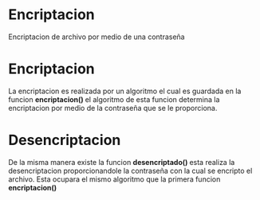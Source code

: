 # Encriptacion
Encriptacion de archivo por medio de una contraseña

<h1> Encriptacion </h1>

La encriptacion es realizada por un algoritmo el cual es guardada en la funcion <b> encriptacion() </b>
el algoritmo de esta funcion determina la encriptacion por medio de la contraseña que se le proporciona.

<h1> Desencriptacion </h2>

De la misma manera existe la funcion <b> desencriptado() </b> esta realiza la desencriptacion proporcionandole la contraseña con la cual se encripto el archivo. Esta ocupara el mismo algoritmo que la primera funcion <b> encriptacion()<b>
